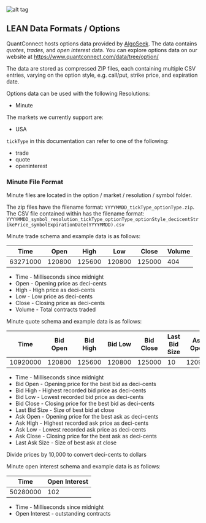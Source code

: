 ![alt tag](https://raw.githubusercontent.com/QuantConnect/Lean/master/Documentation/logo.white.small.png) 
## LEAN Data Formats / Options 

QuantConnect hosts options data provided by [AlgoSeek](https://algoseek.com/). The data contains *quotes*, *trades*, and *open interest* data. You can explore options data on our website at https://www.quantconnect.com/data/tree/option/

The data are stored as compressed ZIP files, each containing multiple CSV entries, varying on the option style, e.g. call/put, strike price, and expiration date. 

Options data can be used with the following Resolutions:

* Minute

The markets we currently support are:

* USA

`tickType` in this documentation can refer to one of the following:

* trade
* quote
* openinterest 

### Minute File Format

Minute files are located in the option / market / resolution / symbol folder. 

The zip files have the filename format: `YYYYMMDD_tickType_optionType.zip`. The CSV file contained within has the filename format: `YYYYMMDD_symbol_resolution_tickType_optionType_optionStyle_decicentStrikePrice_symbolExpirationDate(YYYYMMDD).csv`

Minute trade schema and example data is as follows:

| Time | Open | High | Low | Close | Volume |
| ---- | ---- | ---- | --- | ----- | ------ |
| 63271000 | 120800 | 125600 | 120800 | 125000 | 404 |

* Time - Milliseconds since midnight
* Open - Opening price as deci-cents
* High - High price as deci-cents
* Low - Low price as deci-cents
* Close - Closing price as deci-cents
* Volume - Total contracts traded

Minute quote schema and example data is as follows:

| Time | Bid Open | Bid High | Bid Low | Bid Close | Last Bid Size | Ask Open | Ask High | Ask Low | Ask Close | Last Ask Size |
| ---- | -------- | -------- | ------- | --------- | ------------- | -------- | -------- | ------- | --------- | ------------- |
| 10920000 | 120800 | 125600 | 120800 | 125000 | 10 | 120900 | 126800 | 120900 | 137000 | 100 |

* Time - Milliseconds since midnight
* Bid Open - Opening price for the best bid as deci-cents
* Bid High - Highest recorded bid price as deci-cents
* Bid Low - Lowest recorded bid price as deci-cents
* Bid Close - Closing price for the best bid as deci-cents
* Last Bid Size - Size of best bid at close
* Ask Open - Opening price for the best ask as deci-cents
* Ask High - Highest recorded ask price as deci-cents
* Ask Low - Lowest recorded ask price as deci-cents
* Ask Close - Closing price for the best ask as deci-cents
* Last Ask Size - Size of best ask at close

Divide prices by 10,000 to convert deci-cents to dollars

Minute open interest schema and example data is as follows:

| Time | Open Interest |
| ---- | ------------- |
| 50280000 | 102 |

* Time - Milliseconds since midnight
* Open Interest - outstanding contracts
